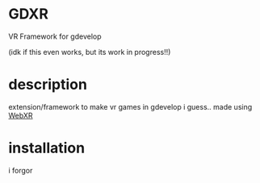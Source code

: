 # GDXR
 VR Framework for gdevelop
 
(idk if this even works, but its work in progress!!)

# description
extension/framework to make vr games in gdevelop i guess.. made using [WebXR](https://github.com/immersive-web/webxr-polyfill)

# installation
i forgor
